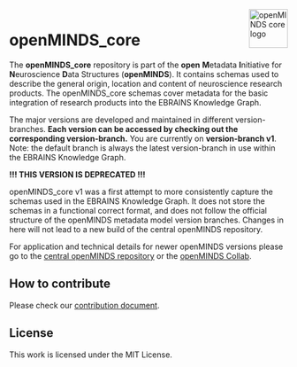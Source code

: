 <a href="https://github.com/HumanBrainProject/openMINDS_core/blob/v3/img/openMINDS_core_logo.png">
    <img src="https://github.com/HumanBrainProject/openMINDS_core/blob/v3/img/openMINDS_core_logo.png" alt="openMINDS core logo" title="openMINDS core" align="right" height="70" />
</a>

# openMINDS_core

The **openMINDS_core** repository is part of the **open** **M**etadata **I**nitiative for **N**euroscience **D**ata Structures (**openMINDS**). It contains 
schemas used to describe the general origin, location and content of neuroscience research products. The openMINDS_core schemas cover metadata for the basic integration of research products into the EBRAINS Knowledge Graph.

The major versions are developed and maintained in different version-branches. **Each version can be accessed by checking out the corresponding version-branch.** You are currently on **version-branch v1**. Note: the default branch is always the latest version-branch in use within the EBRAINS Knowledge Graph. 

**!!! THIS VERSION IS DEPRECATED !!!** 

openMINDS_core v1 was a first attempt to more consistently capture the schemas used in the EBRAINS Knowledge Graph. It does not store the schemas in a functional correct format, and does not follow the official structure of the openMINDS metadata model version branches. Changes in here will not lead to a new build of the central openMINDS repository.

For application and technical details for newer openMINDS versions please go to the [central openMINDS repository](https://github.com/HumanBrainProject/openMINDS) or the [openMINDS Collab](https://wiki.ebrains.eu/bin/view/Collabs/openminds/).

## How to contribute
Please check our [contribution document](./CONTRIBUTING.md).

## License
This work is licensed under the MIT License.
